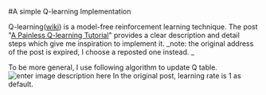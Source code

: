 #A simple Q-learning Implementation

Q-learning([wiki](https://en.wikipedia.org/wiki/Q-learning)) is a model-free reinforcement learning technique. The post "[A Painless Q-learning Tutorial](http://blog.csdn.net/pi9nc/article/details/27649323)" provides a clear description and detail steps which give me inspiration to implement it. 
_note: the original address of the post is expired, I choose a reposted one instead. _

To be more general, I use following algorithm to update Q table. 
![enter image description here](https://wikimedia.org/api/rest_v1/media/math/render/svg/7a2a11876f4a2bef1198beb780a769cfa5c21af3)
In the original post, learning rate is 1 as default.
